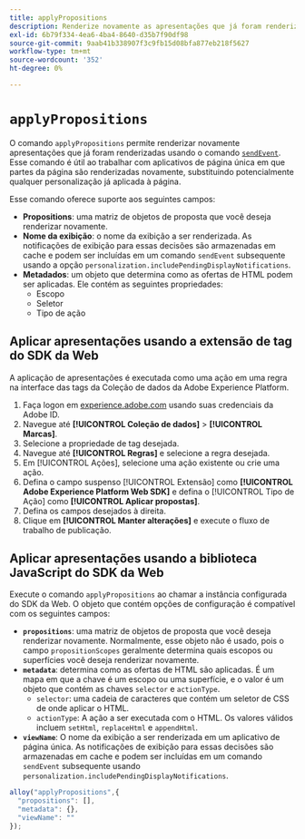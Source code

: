 ```yaml
---
title: applyPropositions
description: Renderize novamente as apresentações que já foram renderizadas com sendEvent.
exl-id: 6b79f334-4ea6-4ba4-8640-d35b7f90df98
source-git-commit: 9aab41b338907f3c9fb15d08bfa877eb218f5627
workflow-type: tm+mt
source-wordcount: '352'
ht-degree: 0%

---
```


# `applyPropositions`

O comando `applyPropositions` permite renderizar novamente apresentações que já foram renderizadas usando o comando [`sendEvent`](sendevent/overview.md). Esse comando é útil ao trabalhar com aplicativos de página única em que partes da página são renderizadas novamente, substituindo potencialmente qualquer personalização já aplicada à página.

Esse comando oferece suporte aos seguintes campos:

* **Propositions**: uma matriz de objetos de proposta que você deseja renderizar novamente.
* **Nome da exibição**: o nome da exibição a ser renderizada. As notificações de exibição para essas decisões são armazenadas em cache e podem ser incluídas em um comando `sendEvent` subsequente usando a opção `personalization.includePendingDisplayNotifications`.
* **Metadados**: um objeto que determina como as ofertas de HTML podem ser aplicadas. Ele contém as seguintes propriedades:
   * Escopo
   * Seletor
   * Tipo de ação

## Aplicar apresentações usando a extensão de tag do SDK da Web

A aplicação de apresentações é executada como uma ação em uma regra na interface das tags da Coleção de dados da Adobe Experience Platform.

1. Faça logon em [experience.adobe.com](https://experience.adobe.com) usando suas credenciais da Adobe ID.
1. Navegue até **[!UICONTROL Coleção de dados]** > **[!UICONTROL Marcas]**.
1. Selecione a propriedade de tag desejada.
1. Navegue até **[!UICONTROL Regras]** e selecione a regra desejada.
1. Em [!UICONTROL Ações], selecione uma ação existente ou crie uma ação.
1. Defina o campo suspenso [!UICONTROL Extensão] como **[!UICONTROL Adobe Experience Platform Web SDK]** e defina o [!UICONTROL Tipo de Ação] como **[!UICONTROL Aplicar propostas]**.
1. Defina os campos desejados à direita.
1. Clique em **[!UICONTROL Manter alterações]** e execute o fluxo de trabalho de publicação.

## Aplicar apresentações usando a biblioteca JavaScript do SDK da Web

Execute o comando `applyPropositions` ao chamar a instância configurada do SDK da Web. O objeto que contém opções de configuração é compatível com os seguintes campos:

* **`propositions`**: uma matriz de objetos de proposta que você deseja renderizar novamente. Normalmente, esse objeto não é usado, pois o campo `propositionScopes` geralmente determina quais escopos ou superfícies você deseja renderizar novamente.
* **`metadata`**: determina como as ofertas de HTML são aplicadas. É um mapa em que a chave é um escopo ou uma superfície, e o valor é um objeto que contém as chaves `selector` e `actionType`.
   * `selector`: uma cadeia de caracteres que contém um seletor de CSS de onde aplicar o HTML.
   * `actionType`: A ação a ser executada com o HTML. Os valores válidos incluem `setHtml`, `replaceHtml` e `appendHtml`.
* **`viewName`**: O nome da exibição a ser renderizada em um aplicativo de página única. As notificações de exibição para essas decisões são armazenadas em cache e podem ser incluídas em um comando `sendEvent` subsequente usando `personalization.includePendingDisplayNotifications`.

```js
alloy("applyPropositions",{
  "propositions": [],
  "metadata": {},
  "viewName": ""
});
```
